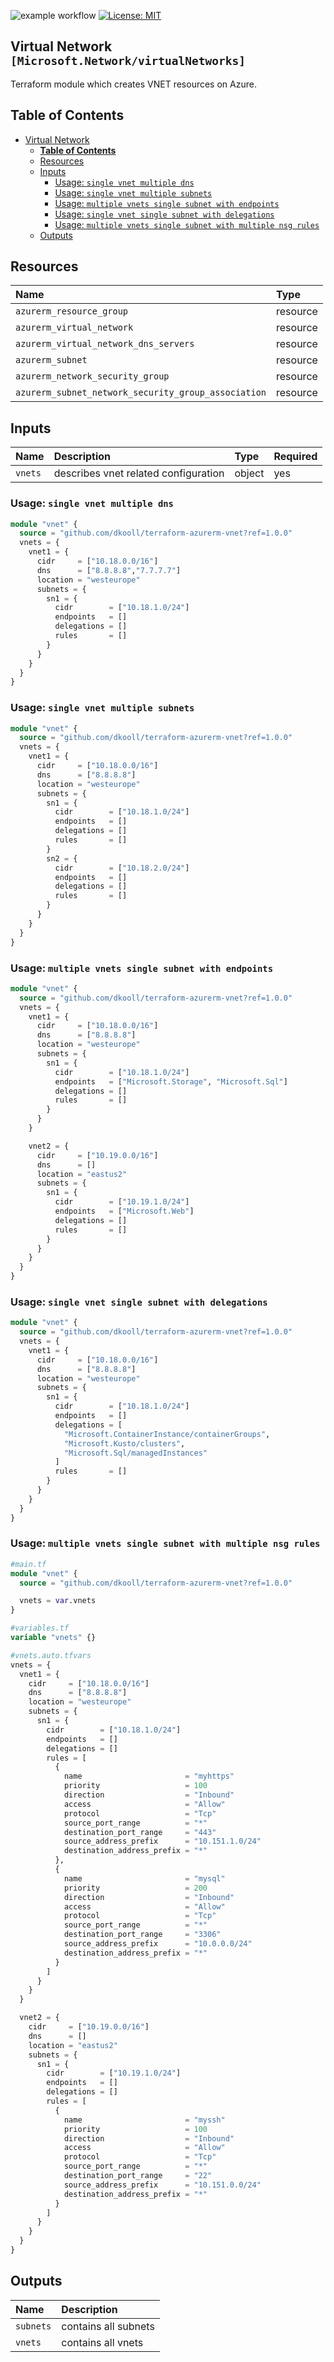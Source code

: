 ![example workflow](https://github.com/dkooll/terraform-azurerm-vnet/actions/workflows/validate.yml/badge.svg)
[![License: MIT](https://img.shields.io/badge/License-MIT-yellow.svg)](https://opensource.org/licenses/MIT)

## Virtual Network `[Microsoft.Network/virtualNetworks]`

Terraform module which creates VNET resources on Azure.

## Table of Contents

- [Virtual Network](#virtual-network)
  - [**Table of Contents**](#table-of-contents)
  - [Resources](#resources)
  - [Inputs](#inputs)
    - [Usage: `single vnet multiple dns`](#inputs-usage-single-vnet-multiple-dns)
    - [Usage: `single vnet multiple subnets`](#inputs-usage-single-vnet-multiple-subnets)
    - [Usage: `multiple vnets single subnet with endpoints`](#inputs-usage-multiple-vnets-single-subnet-with-endpoints)
    - [Usage: `single vnet single subnet with delegations`](#inputs-usage-single-vnet-single-subnet-with-delegations)
    - [Usage: `multiple vnets single subnet with multiple nsg rules`](#inputs-usage-multiple-vnets-single-subnet-with-multiple-nsg-rules)
  - [Outputs](#outputs)

## Resources

| Name | Type |
| :-- | :-- |
| `azurerm_resource_group` | resource |
| `azurerm_virtual_network` | resource |
| `azurerm_virtual_network_dns_servers` | resource |
| `azurerm_subnet` | resource |
| `azurerm_network_security_group` | resource |
| `azurerm_subnet_network_security_group_association` | resource |

## Inputs

| Name | Description | Type | Required |
| :-- | :-- | :-- | :-- |
| `vnets` | describes vnet related configuration | object | yes |

### Usage: `single vnet multiple dns`

```terraform
module "vnet" {
  source = "github.com/dkooll/terraform-azurerm-vnet?ref=1.0.0"
  vnets = {
    vnet1 = {
      cidr     = ["10.18.0.0/16"]
      dns      = ["8.8.8.8","7.7.7.7"]
      location = "westeurope"
      subnets = {
        sn1 = {
          cidr        = ["10.18.1.0/24"]
          endpoints   = []
          delegations = []
          rules       = []
        }
      }
    }
  }
}
```

### Usage: `single vnet multiple subnets`

```terraform
module "vnet" {
  source = "github.com/dkooll/terraform-azurerm-vnet?ref=1.0.0"
  vnets = {
    vnet1 = {
      cidr     = ["10.18.0.0/16"]
      dns      = ["8.8.8.8"]
      location = "westeurope"
      subnets = {
        sn1 = {
          cidr        = ["10.18.1.0/24"]
          endpoints   = []
          delegations = []
          rules       = []
        }
        sn2 = {
          cidr        = ["10.18.2.0/24"]
          endpoints   = []
          delegations = []
          rules       = []
        }
      }
    }
  }
}
```

### Usage: `multiple vnets single subnet with endpoints`

```terraform
module "vnet" {
  source = "github.com/dkooll/terraform-azurerm-vnet?ref=1.0.0"
  vnets = {
    vnet1 = {
      cidr     = ["10.18.0.0/16"]
      dns      = ["8.8.8.8"]
      location = "westeurope"
      subnets = {
        sn1 = {
          cidr        = ["10.18.1.0/24"]
          endpoints   = ["Microsoft.Storage", "Microsoft.Sql"]
          delegations = []
          rules       = []
        }
      }
    }

    vnet2 = {
      cidr     = ["10.19.0.0/16"]
      dns      = []
      location = "eastus2"
      subnets = {
        sn1 = {
          cidr        = ["10.19.1.0/24"]
          endpoints   = ["Microsoft.Web"]
          delegations = []
          rules       = []
        }
      }
    }
  }
}
```

### Usage: `single vnet single subnet with delegations`

```terraform
module "vnet" {
  source = "github.com/dkooll/terraform-azurerm-vnet?ref=1.0.0"
  vnets = {
    vnet1 = {
      cidr     = ["10.18.0.0/16"]
      dns      = ["8.8.8.8"]
      location = "westeurope"
      subnets = {
        sn1 = {
          cidr        = ["10.18.1.0/24"]
          endpoints   = []
          delegations = [
            "Microsoft.ContainerInstance/containerGroups",
            "Microsoft.Kusto/clusters",
            "Microsoft.Sql/managedInstances"
          ]
          rules       = []
        }
      }
    }
  }
}
```

### Usage: `multiple vnets single subnet with multiple nsg rules`

```terraform
#main.tf
module "vnet" {
  source = "github.com/dkooll/terraform-azurerm-vnet?ref=1.0.0"

  vnets = var.vnets
}
```

```terraform
#variables.tf
variable "vnets" {}
```

```terraform
#vnets.auto.tfvars
vnets = {
  vnet1 = {
    cidr     = ["10.18.0.0/16"]
    dns      = ["8.8.8.8"]
    location = "westeurope"
    subnets = {
      sn1 = {
        cidr        = ["10.18.1.0/24"]
        endpoints   = []
        delegations = []
        rules = [
          {
            name                       = "myhttps"
            priority                   = 100
            direction                  = "Inbound"
            access                     = "Allow"
            protocol                   = "Tcp"
            source_port_range          = "*"
            destination_port_range     = "443"
            source_address_prefix      = "10.151.1.0/24"
            destination_address_prefix = "*"
          },
          {
            name                       = "mysql"
            priority                   = 200
            direction                  = "Inbound"
            access                     = "Allow"
            protocol                   = "Tcp"
            source_port_range          = "*"
            destination_port_range     = "3306"
            source_address_prefix      = "10.0.0.0/24"
            destination_address_prefix = "*"
          }
        ]
      }
    }
  }

  vnet2 = {
    cidr     = ["10.19.0.0/16"]
    dns      = []
    location = "eastus2"
    subnets = {
      sn1 = {
        cidr        = ["10.19.1.0/24"]
        endpoints   = []
        delegations = []
        rules = [
          {
            name                       = "myssh"
            priority                   = 100
            direction                  = "Inbound"
            access                     = "Allow"
            protocol                   = "Tcp"
            source_port_range          = "*"
            destination_port_range     = "22"
            source_address_prefix      = "10.151.0.0/24"
            destination_address_prefix = "*"
          }
        ]
      }
    }
  }
}
```

## Outputs

| Name | Description |
| :-- | :-- |
| `subnets` | contains all subnets |
| `vnets` | contains all vnets |